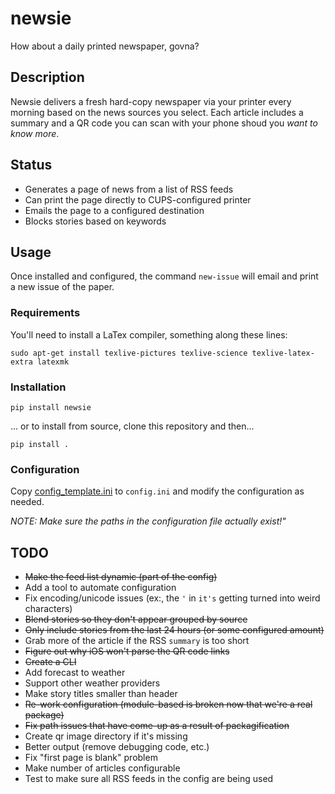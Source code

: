 # newsie 

How about a daily printed newspaper, govna?


## Description

Newsie delivers a fresh hard-copy newspaper via your printer every morning based on the news sources you select.  Each article includes a summary and a QR code you can scan with your phone shoud you *want to know more*.


## Status

* Generates a page of news from a list of RSS feeds
* Can print the page directly to CUPS-configured printer
* Emails the page to a configured destination
* Blocks stories based on keywords


## Usage

Once installed and configured, the command `new-issue` will email and print a new issue of the paper.

### Requirements

You'll need to install a LaTex compiler, something along these lines:

`sudo apt-get install texlive-pictures texlive-science texlive-latex-extra latexmk`

### Installation

`pip install newsie`

... or to install from source, clone this repository and then...

`pip install .`

### Configuration

Copy [config_template.ini](./config_template.ini) to `config.ini` and modify the configuration as needed.

*NOTE: Make sure the paths in the configuration file actually exist!"*


## TODO

* ~~Make the feed list dynamic (part of the config)~~
* Add a tool to automate configuration
* Fix encoding/unicode issues (ex:, the `'` in `it's` getting turned into weird characters)
* ~~Blend stories so they don't appear grouped by source~~
* ~~Only include stories from the last 24 hours (or some configured amount)~~
* Grab more of the article if the RSS `summary` is too short
* ~~Figure out why iOS won't parse the QR code links~~
* ~~Create a CLI~~
* Add forecast to weather
* Support other weather providers
* Make story titles smaller than header
* ~~Re-work configuration (module-based is broken now that we're a real package)~~
* ~~Fix path issues that have come-up as a result of packagification~~
* Create qr image directory if it's missing
* Better output (remove debugging code, etc.)
* Fix "first page is blank" problem
* Make number of articles configurable
* Test to make sure all RSS feeds in the config are being used
